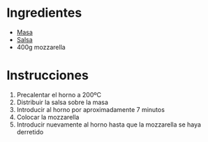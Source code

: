 # Ingredientes

- [Masa](./Masa.md)
- [Salsa](./Salsa.md)
- 400g mozzarella

# Instrucciones

1.  Precalentar el horno a 200ºC
2.  Distribuir la salsa sobre la masa
3.  Introducir al horno por aproximadamente 7 minutos
4.  Colocar la mozzarella
5.  Introducir nuevamente al horno hasta que la mozzarella se haya derretido
